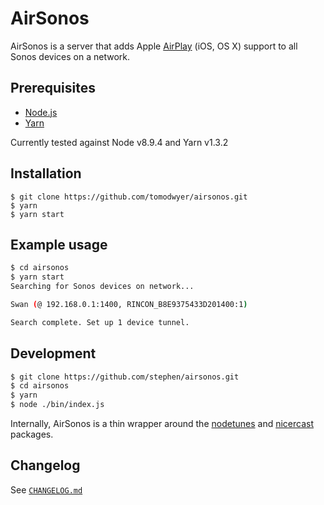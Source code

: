 # AirSonos

AirSonos is a server that adds Apple [AirPlay](https://www.apple.com/airplay/) (iOS, OS X) support to all Sonos devices on a network.

## Prerequisites

- [Node.js](https://nodejs.org/en/)
- [Yarn](https://yarnpkg.com/en/)

Currently tested against Node v8.9.4 and Yarn v1.3.2

## Installation

```
$ git clone https://github.com/tomodwyer/airsonos.git
$ yarn
$ yarn start
```

## Example usage

```bash
$ cd airsonos
$ yarn start
Searching for Sonos devices on network...

Swan (@ 192.168.0.1:1400, RINCON_B8E9375433D201400:1)

Search complete. Set up 1 device tunnel.
```

## Development

```bash
$ git clone https://github.com/stephen/airsonos.git
$ cd airsonos
$ yarn
$ node ./bin/index.js
```

Internally, AirSonos is a thin wrapper around the [nodetunes](https://github.com/tomodwyer/nodetunes) and [nicercast](https://github.com/tomodwyer/nicercast) packages.

## Changelog

See [`CHANGELOG.md`](https://github.com/tomodwyer/airsonos/blob/master/CHANGELOG.md)
